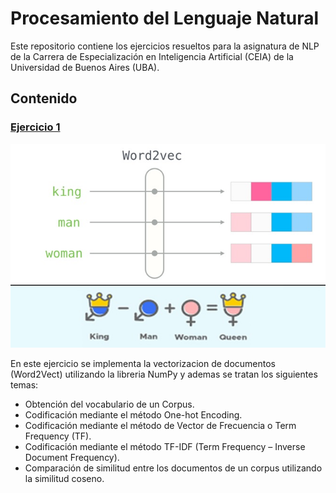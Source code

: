 # Procesamiento del Lenguaje Natural

Este repositorio contiene los ejercicios resueltos para la asignatura de NLP de la Carrera de Especialización en Inteligencia Artificial (CEIA) de la Universidad de Buenos Aires (UBA).

## Contenido

### [Ejercicio 1](https://github.com/Federico-Delgado/PLN/tree/main/Ejercicio%201)
<img src="https://github.com/Federico-Delgado/PLN/blob/main/Imagenes/Ej1.jpg" width="1000">

En este ejercicio se implementa la vectorizacion de documentos (Word2Vect) utilizando la libreria NumPy y ademas se tratan los siguientes temas:

- Obtención del vocabulario de un Corpus.
- Codificación mediante el método One-hot Encoding.
- Codificación mediante el método de Vector de Frecuencia o Term Frequency (TF).
- Codificación mediante el método TF-IDF (Term Frequency – Inverse Document Frequency).
- Comparación de similitud entre los documentos de un corpus utilizando la similitud coseno.
